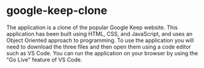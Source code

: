 # google-keep-clone

The application is a clone of the popular Google Keep website.
This application has been built using HTML, CSS, and JavaScript, and uses an Object Oriented approach to programming.
To use the application you will need to download the three files and then open them using a code editor such as VS Code.
You can run the application on your browser by using the "Go Live" feature of VS Code.
